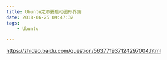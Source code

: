 ```yaml
---
title: Ubuntu之不要启动图形界面
date: 2018-06-25 09:47:32
tags:
	- Ubuntu

---
```




https://zhidao.baidu.com/question/563771937124297004.html



